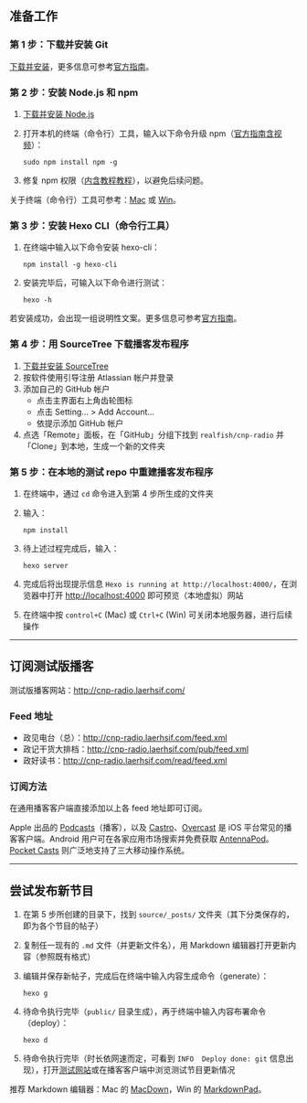 ## 准备工作



### 第 1 步：下载并安装 Git
[下载并安装](https://git-scm.com/download)，更多信息可参考[官方指南][git-get-start]。

### 第 2 步：安装 Node.js 和 npm
1. [下载并安装 Node.js](https://nodejs.org/en/download)
2. 打开本机的终端（命令行）工具，输入以下命令升级 npm（[官方指南含视频][npm-get-start]）：
	```shell
	sudo npm install npm -g
	```

3. 修复 npm 权限（[内含教程教程][fixing-npm-permissions]），以避免后续问题。

关于终端（命令行）工具可参考：[Mac][osx-terminal] 或 [Win][win-cmd]。

### 第 3 步：安装 Hexo CLI（命令行工具）
1. 在终端中输入以下命令安装 hexo-cli：
	```shell
	npm install -g hexo-cli
	```

2. 安装完毕后，可输入以下命令进行测试：
	```shell
	hexo -h
	```

若安装成功，会出现一组说明性文案。更多信息可参考[官方指南][hexo-doc]。

### 第 4 步：用 SourceTree 下载播客发布程序
1. [下载并安装 SourceTree](https://www.sourcetreeapp.com)
2. 按软件使用引导注册 Atlassian 帐户并登录
3. 添加自己的 GitHub 帐户
	- 点击主界面右上角齿轮图标
	- 点击 Setting… > Add Account…
	- 依提示添加 GitHub 帐户
4. 点选「Remote」面板，在「GitHub」分组下找到 `realfish/cnp-radio` 并「Clone」到本地，生成一个新的文件夹

### 第 5 步：在本地的测试 repo 中重建播客发布程序
1. 在终端中，通过 `cd` 命令进入到第 4 步所生成的文件夹
2. 输入：
	```shell
	npm install
	```

3. 待上述过程完成后，输入：
	```shell
	hexo server
	```

4. 完成后将出现提示信息 `Hexo is running at http://localhost:4000/`，在浏览器中打开 <http://localhost:4000> 即可预览（本地虚拟）网站
5. 在终端中按 `control+C` (Mac) 或 `Ctrl+C` (Win) 可关闭本地服务器，进行后续操作



* * *



## 订阅测试版播客

测试版播客网站：<http://cnp-radio.laerhsif.com/>

### Feed 地址
- 政见电台（总）：<http://cnp-radio.laerhsif.com/feed.xml>
- 政记干货大排档：<http://cnp-radio.laerhsif.com/pub/feed.xml>
- 政好读书：<http://cnp-radio.laerhsif.com/read/feed.xml>

### 订阅方法
在通用播客客户端直接添加以上各 feed 地址即可订阅。

Apple 出品的 [Podcasts][podcasts]（播客），以及 [Castro][castro]、[Overcast][overcast] 是 iOS 平台常见的播客客户端。Android 用户可在各家应用市场搜索并免费获取 [AntennaPod][antennapod]。[Pocket Casts][pocketcasts] 则广泛地支持了三大移动操作系统。



* * *



## 尝试发布新节目

1. 在第 5 步所创建的目录下，找到 `source/_posts/` 文件夹（其下分类保存的，即为各个节目的帖子）
2. 复制任一现有的 `.md` 文件（并更新文件名），用 Markdown 编辑器打开更新内容（参照既有格式）
3. 编辑并保存新帖子，完成后在终端中输入内容生成命令（generate）：
	```shell
	hexo g
	```

4. 待命令执行完毕（`public/` 目录生成），再于终端中输入内容布署命令（deploy）：
	```shell
	hexo d
	```

5. 待命令执行完毕（时长依网速而定，可看到 `INFO  Deploy done: git` 信息出现），打开[测试网站][cnp-radio]或在播客客户端中浏览测试节目更新情况

推荐 Markdown 编辑器：Mac 的 [MacDown][macdown]，Win 的 [MarkdownPad][markdownpad]。






[git-get-start]: https://git-scm.com/book/en/v2/Getting-Started-Installing-Git
[npm-get-start]: https://docs.npmjs.com/getting-started/installing-node
[fixing-npm-permissions]: https://docs.npmjs.com/getting-started/fixing-npm-permissions
[osx-terminal]: http://blog.teamtreehouse.com/introduction-to-the-mac-os-x-command-line
[win-cmd]: http://windows.microsoft.com/zh-cn/windows-vista/open-a-command-prompt-window
[hexo-doc]: https://hexo.io/docs/index.html
[podcasts]: https://itunes.apple.com/app/podcasts/id525463029
[castro]: http://castro.fm/
[overcast]: https://overcast.fm/
[antennapod]: http://antennapod.org/
[pocketcasts]: http://www.shiftyjelly.com/pocketcasts
[cnp-radio]: http://cnp-radio.laerhsif.com/
[macdown]: http://macdown.uranusjr.com/
[markdownpad]: http://markdownpad.com/
